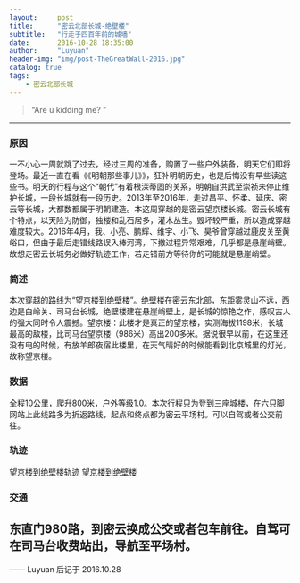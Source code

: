 ```yaml
---
layout:     post
title:      "密云北部长城-绝壁楼"
subtitle:   "行走于四百年前的城墙"
date:       2016-10-28 18:35:00
author:     "Luyuan"
header-img: "img/post-TheGreatWall-2016.jpg"
catalog: true
tags:
    - 密云北部长城
---
```


> “Are u kidding me? ”

---


### 原因
  一不小心一周就跳了过去，经过三周的准备，购置了一些户外装备，明天它们即将登场。最近一直在看《《明朝那些事儿》》，狂补明朝历史，也是后悔没有早些读这些书。明天的行程与这个“朝代”有着根深蒂固的关系，明朝自洪武至崇祯未停止维护长城，一段长城就有一段历史。2013年至2016年，走过昌平、怀柔、延庆、密云等长城，大都数都属于明朝建造。本这周穿越的是密云望京楼长城。密云长城有个特点，以天险为防御，独楼和乱石居多，灌木丛生。毁坏较严重，所以造成穿越难度较大。2016年4月，我、小亮、鹏辉、维宇、小飞、昊爷曾穿越过鹿皮关至黄峪口，但由于最后走错线路误入棒河湾，下撤过程异常艰难，几乎都是悬崖峭壁。故想走密云长城务必做好轨迹工作，若走错前方等待你的可能就是悬崖峭壁。

### 简述
  本次穿越的路线为“望京楼到绝壁楼”。绝壁楼在密云东北部，东距雾灵山不远，西边是白岭关、司马台长城，绝壁楼建在悬崖峭壁上，是长城的惊艳之作，感叹古人的强大同时令人震撼。望京楼：此楼才是真正的望京楼，实测海拔1198米，长城最高的敌楼，比司马台望京楼（986米）高出200多米。据说很早以前，在这里还没有电的时候，有放羊郎夜宿此楼里，在天气晴好的时候能看到北京城里的灯光，故称望京楼。

### 数据
全程10公里，爬升800米，户外等级1.0。本次行程只为登到三座城楼，在六只脚网站上此线路多为折返路线，起点和终点都为密云平场村。可以自驾或者公交前往。


### 轨迹
望京楼到绝壁楼轨迹
[望京楼到绝壁楼](http://www.foooooot.com/trip/1028852/)

### 交通
东直门980路，到密云换成公交或者包车前往。自驾可在司马台收费站出，导航至平场村。
---

—— Luyuan 后记于 2016.10.28
